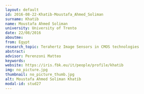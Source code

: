 ```yaml
---
layout: default 
id: 2016-08-22-Khatib-Moustafa_Ahmed_Soliman
surname: Khatib
name: Moustafa Ahmed Soliman
university: University of Trento
date: 22/08/2016
aboutme: 
from: Egypt
research_topic: Terahertz Image Sensors in CMOS technologies
abstract: 
advisor: Perenzoni Matteo
keywords: 
website: https://iris.fbk.eu/it/people/profile/khatib
img: no_picture.jpg
thumbnail: no_picture_thumb.jpg
alt: Moustafa Ahmed Soliman Khatib
modal-id: stud27
---
```

